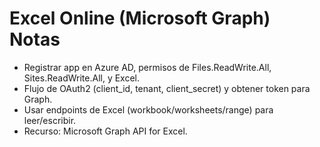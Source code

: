 
# Excel Online (Microsoft Graph) Notas

- Registrar app en Azure AD, permisos de Files.ReadWrite.All, Sites.ReadWrite.All, y Excel.
- Flujo de OAuth2 (client_id, tenant, client_secret) y obtener token para Graph.
- Usar endpoints de Excel (workbook/worksheets/range) para leer/escribir.
- Recurso: Microsoft Graph API for Excel.
